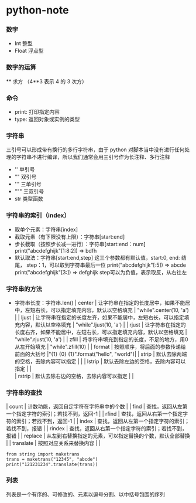 # python-note
### 数字
* Int 整型
* Float 浮点型

### 数字的运算
** 求方 （4**3 表示 4 的 3 次方）

### 命令
* print: 打印指定内容
* type: 返回对象或实例的类型

### 字符串
三引号可以形成带有换行的多行字符串，由于 python 对脚本当中没有进行任何处理的字符串不进行编译，所以我们通常会用三引号作为长注释、多行注释
* '' 单引号
* "" 双引号
* ''' 三单引号
* """ 三双引号
* str 类型函数

### 字符串的索引（index）
* 取单个元素：字符串\[index\]
* 截取元素（有下限没有上限）：字符串\[start:end\]
* 步长截取（按照步长减一进行）：字符串\[start:end：num\]
  print("abcdefghijk"\[1:8:2\]) => bdfh
* 默认取法：字符串\[start:end,step\]
  这三个参数都有默认值，start:0, end: 结尾， step：1，可以取到字符串最后一位
  print("abcdefghijk"\[:5\])  => abcde
  print("abcdefghijk"\[3:\])  => defghijk
  step可以为负值，表示取反，从右往左
  
 ### 字符串的方法
 * 字符串长度：字符串.len()
 | center | 让字符串在指定的长度居中，如果不能居中，左短右长，可以指定填充内容，默认以空格填充 | "while".center(10, 'a') |
 | ljust  | 让字符串在指定的长度左齐，如果不能居中，左短右长，可以指定填充内容，默认以空格填充 | "while".ljust(10, 'a')  |
 | rjust  | 让字符串在指定的长度右齐，如果不能居中，左短右长，可以指定填充内容，默认以空格填充 | "while".rjust(10, 'a')  |
 | zfill  | 将字符串填充到指定的长度，不足的地方，用0从左开始填充                           |  "while".zfill(10)      |
 | format | 按照顺序，将后面的参数传递给前面的大括号                                       |"{1} {0} {1}".format("hello", "world")|
 | strip  | 默认去除两端的空格，去除内容可以指定                                           |                |
 | lstrip | 默认去除左边的空格，去除内容可以指定                                           |                |  
 | rstrip | 默认去除右边的空格，去除内容可以指定                                           |                |
 
 ### 字符串的查找
 | count | 计数功能，返回自定字符在字符串中的个数 |
 | find  | 查找，返回从左第一个指定字符的索引；若找不到，返回-1 |
 | rfind | 查找，返回从右第一个指定字符的索引；若找不到，返回-1 |
 | index  | 查找，返回从左第一个指定字符的索引；若找不到，报错 |
 | rindex | 查找，返回从右第一个指定字符的索引；若找不到，报错 |
 | replace | 从左到右替换指定的元素，可以指定替换的个数，默认全部替换 |
 | translate | 按照对应关系来替换内容 |     |
 ```
 from string import maketrans
 trans = maketrans("12345", "abcde")
 print("121231234".translate(trans))
 ```
 
 ### 列表
 列表是一个有序的、可修改的、元素以逗号分割、以中括号包围的序列
 
